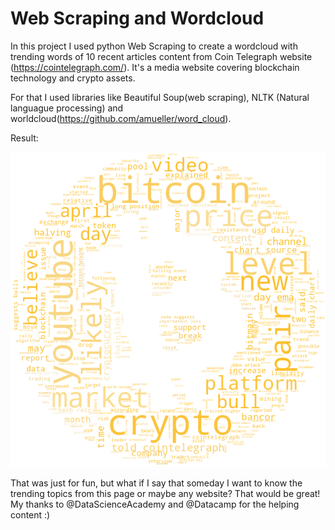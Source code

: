 # Web Scraping and Wordcloud

In this project I used python Web Scraping to create a wordcloud with trending words of 10 recent articles content from Coin Telegraph website (https://cointelegraph.com/). It's a media website covering blockchain technology and crypto assets.

For that I used libraries like Beautiful Soup(web scraping), NLTK (Natural languague processing) and worldcloud(https://github.com/amueller/word_cloud).

Result:

![Bitcoin Wordcloud](bitcoin_wordcloud.png)

That was just for fun, but what if I say that someday I want to know the trending topics from this page or maybe any website? That would be great! My thanks to @DataScienceAcademy and @Datacamp for the helping content :)
